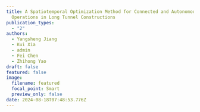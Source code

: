 ```yaml
---
title: A Spatiotemporal Optimization Method for Connected and Autonomous Vehicle
  Operations in Long Tunnel Constructions
publication_types:
  - "2"
authors:
  - Yangsheng Jiang
  - Kui Xia
  - admin
  - Fei Chen
  - Zhihong Yao
draft: false
featured: false
image:
  filename: featured
  focal_point: Smart
  preview_only: false
date: 2024-08-18T07:48:53.776Z
---
```

